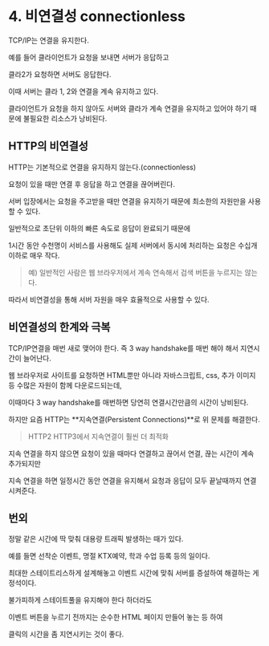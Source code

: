# 4. 비연결성 connectionless

TCP/IP는 연결을 유지한다.

예를 들어 클라이언트가 요청을 보내면 서버가 응답하고

클라2가 요청하면 서버도 응답한다.

이때 서버는 클라 1, 2와 연결을 계속 유지하고 있다.

클라이언트가 요청을 하지 않아도 서버와 클라가 계속 연결을 유지하고 있어야 하기 때문에 불필요한 리소스가 낭비된다.

## HTTP의 비연결성

HTTP는 기본적으로 연결을 유지하지 않는다.(connectionless)

요청이 있을 때만 연결 후 응답을 하고 연결을 끊어버린다.

서버 입장에서는 요청을 주고받을 때만 연결을 유지하기 때문에 최소한의 자원만을 사용할 수 있다.

일반적으로 초단위 이하의 빠른 속도로 응답이 완료되기 때문에

1시간 동안 수천명이 서비스를 사용해도 실제 서버에서 동시에 처리하는 요청은 수십개 이하로 매우 작다.

> 예) 일반적인 사람은 웹 브라우저에서 계속 연속해서 검색 버튼을 누르지는 않는다.

따라서 비연결성을 통해 서버 자원을 매우 효율적으로 사용할 수 있다.

## 비연결성의 한계와 극복

TCP/IP연결을 매번 새로 맺어야 한다. 즉 3 way handshake를 매번 해야 해서 지연시간이 늘어난다.

웹 브라우저로 사이트를 요청하면 HTML뿐만 아니라 자바스크립트, css, 추가 이미지 등 수많은 자원이 함께 다운로드되는데,

이때마다 3 way handshake를 매번하면 당연히 연결시간만큼의 시간이 낭비된다.

하지만 요즘 HTTP는 **지속연결(Persistent Connections)**로 위 문제를 해결한다.

> HTTP2 HTTP3에서 지속연결이 훨씬 더 최적화

지속 연결을 하지 않으면 요청이 있을 때마다 연결하고 끊어서 연결, 끊는 시간이 계속 추가되지만

지속 연결을 하면 일정시간 동안 연결을 유지해서 요청과 응답이 모두 끝날때까지 연결시켜준다.

## 번외

정말 같은 시간에 딱 맞춰 대용량 트래픽 발생하는 때가 있다.

예를 들면 선착순 이벤트, 명절 KTX예약, 학과 수업 등록 등의 일이다.

최대한 스테이트리스하게 설계해놓고 이벤트 시간에 맞춰 서버를 증설하여 해결하는 게 정석이다.

불가피하게 스테이트풀을 유지해야 한다 하더라도

이벤트 버튼을 누르기 전까지는 순수한 HTML 페이지 만들어 놓는 등 하여

클릭의 시간을 좀 지연시키는 것이 좋다.
